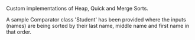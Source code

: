 Custom implementations of Heap, Quick and Merge Sorts.

A sample Comparator class 'Student' has been provided where the inputs (names) are being sorted by their last name, middle name and first name in that order. 
